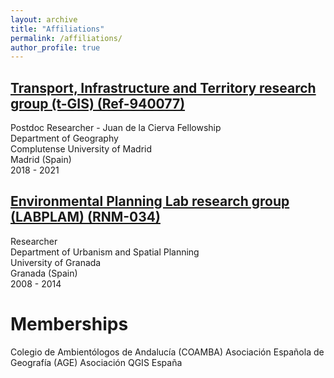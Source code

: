 ```yaml
---
layout: archive
title: "Affiliations"
permalink: /affiliations/
author_profile: true
---
```


## <a href="https://www.ucm.es/tgis/">Transport, Infrastructure and Territory research group (t-GIS) (Ref-940077)</a>
Postdoc Researcher - Juan de la Cierva Fellowship  
Department of Geography  
Complutense University of Madrid  
Madrid (Spain)  
2018 - 2021  


## <a href="https://territorialcluster.ugr.es/">Environmental Planning Lab research group (LABPLAM) (RNM-034)</a>
Researcher  
Department of Urbanism and Spatial Planning  
University of Granada  
Granada (Spain)  
2008 - 2014  


   
# Memberships

Colegio de Ambientólogos de Andalucía (COAMBA)
Asociación Española de Geografía (AGE)
Asociación QGIS España
